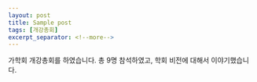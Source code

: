 ```yaml
---
layout: post
title: Sample post
tags: [개강총회]
excerpt_separator: <!--more-->
---
```


가학회 개강총회를 하였습니다. 총 9명 참석하였고, 학회 비전에 대해서 이야기했습니다.
